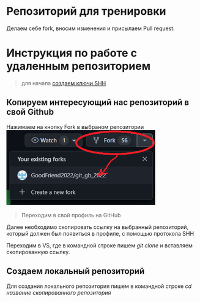 # Репозиторий для тренировки

Делаем себе fork, вносим изменения и присылаем Pull request.

# Инструкция по работе с удаленным репозиторием

>для начала [создаем ключи SHH](https://docs.github.com/en/authentication/connecting-to-github-with-ssh/generating-a-new-ssh-key-and-adding-it-to-the-ssh-agent)

## Копируем интересующий нас репозиторий в свой Github

Нажимаем на кнопку Fork в выбраном репозитории ![Click Fork](fork.png)

>Переходим в свой профиль на GitHub

Далее необходимо скопировать ссылку на выбранный репозиторий, который должен был появиться в профиле, с помощью протокола SHH

Переходим в VS, где в командной строке пишем *git clone* и вставляем скопированную ссылку.

## Создаем локальный репозиторий

Для создания локального репозитория пишем в командной строке *cd название скопированного репозитория*



